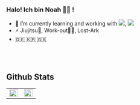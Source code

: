 
### Halo! Ich bin Noah 👋🏻 !

- 🌱 I’m currently learning and working with **<img src="https://img.shields.io/badge/Flutter-02569B?style=flat-square&logo=Flutter&logoColor=white"/></a>**, **<img src="https://img.shields.io/badge/Ruby on Rails-CC0000?style=flat-square&logo=RubyonRails&logoColor=white"/></a>**
- ⚡ Jiujitsu🥋, Work-out💪🏻, Lost-Ark 
- 🇩🇪 🇰🇷 🇬🇧


<br>

<br>


## Github Stats  
<table><tr><td valign="top" width="50%">

<img src="https://github-readme-stats.vercel.app/api?username=mrnoah9706&show_icons=true&count_private=true&hide_border=true" align="left" style="width: 100%" />

</td><td valign="top" width="50%">

<img src="https://github-readme-stats.vercel.app/api/top-langs/?username=mrnoah9706&hide_border=true&layout=compact" align="left" style="width: 100%" />

</td></tr></table>  
